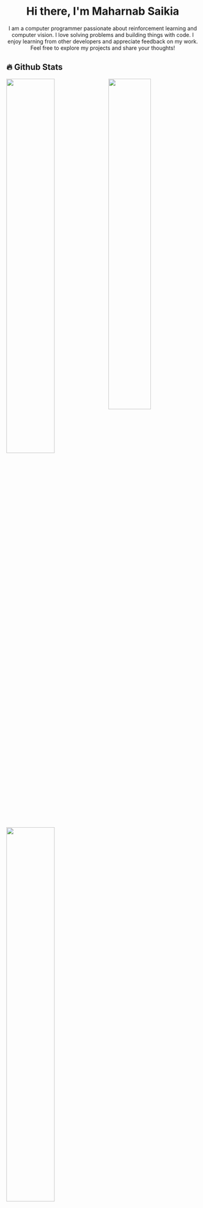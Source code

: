 <h1 align="center">Hi there, I'm Maharnab Saikia</h1>
<p align="center">I am a computer programmer passionate about reinforcement learning and computer vision. I love solving problems and building things with code. I enjoy learning from other developers and appreciate feedback on my work. Feel free to explore my projects and share your thoughts!</p>

## 🔥 Github Stats
<img align="right" width="47%" src="https://i.imgur.com/C1kWoWh.jpeg"/>
<a href="https://github.com/Maharnab-Saikia"><img width="50%" src="https://github-readme-stats.vercel.app/api?username=Maharnab-Saikia&show_icons=true&theme=radical&rank_icon=github"></a>
<a href="https://github.com/Maharnab-Saikia"><img width="50%" src="https://github-readme-streak-stats.herokuapp.com?user=Maharnab-Saikia&theme=radical"></a>

